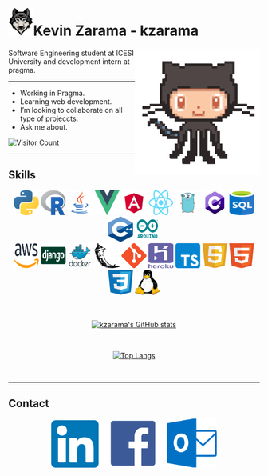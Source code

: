 <h1><img src=".images/wolf.png" width="50px"/>Kevin Zarama - kzarama</h1>

<img align='right' src="https://raw.githubusercontent.com/iCharlesZ/FigureBed/master/img/octocat.gif" width="250">

Software Engineering student at ICESI University and development intern at pragma.

---

- Working in Pragma.
- Learning web development.
- I’m looking to collaborate on all type of projeccts.
- Ask me about.

![Visitor Count](https://profile-counter.glitch.me/kzarama/count.svg)

---

## Skills

<div align=center>
<img width=50px height=50px src=".images/python.png" alt="python" />
<img width=50px height=50px src=".images/r.png" alt="r" />
<img width=50px height=50px src=".images/java.png" alt="java" />
<img width=50px height=50px src=".images/vue.png" alt="vue" />
<img width=50px height=50px src=".images/angular.png" alt="angular" />
<img width=50px height=50px src=".images/react.png" alt="react" />
<img width=50px height=50px src=".images/go.png" alt="go" />
<img width=50px height=50px src=".images/csharp.png" alt="csharp" />
<img width=50px height=50px src=".images/sql.png" alt="sql" />
<img width=50px height=50px src=".images/c++.png" alt="c++" />
<img width=50px height=50px src=".images/arduino.png" alt="arduino" />
</div>
<div align=center>
<img width=50px height=50px src=".images/aws.png" alt="aws" />
<img width=50px height=50px src=".images/django.png" alt="django" />
<img width=50px height=50px src=".images/docker.png" alt="docker" />
<img width=50px height=50px src=".images/flask.png" alt="flask" />
<img width=50px height=50px src=".images/git.png" alt="git" />
<img width=50px height=50px src=".images/heroku.png" alt="heroku" />
<img width=50px height=50px src=".images/typescript.png" alt="typescript" />
<img width=50px height=50px src=".images/javascript.png" alt="javascript" />
<img width=50px height=50px src=".images/html.png" alt="html" />
<img width=50px height=50px src=".images/css.png" alt="css" />
<img width=50px height=50px src=".images/linux.png" alt="linux" />
</div>

<br />
<br />

<div align=center>

[![kzarama's GitHub stats](https://github-readme-stats.vercel.app/api?username=kzarama&show_icons=true&include_all_commits=true&count_private=true&theme=chartreuse-dark)](https://github.com/anuraghazra/github-readme-stats)

<br />

[![Top Langs](https://github-readme-stats.vercel.app/api/top-langs/?username=kzarama&theme=chartreuse-dark&layout=compact)](https://github.com/anuraghazra/github-readme-stats)

</div>

<br />

---

## Contact

<div align=center>

<a href="https://www.linkedin.com/in/kevin-zarama/"><img src=".images/linkedin.png" alt="linkedin" width="95px" /></a>
<a href="https://www.facebook.com/people/Kevin-Zarama/100005800039156"><img src=".images/facebook.png" alt="facebook" width="130px" /></a>
<a href="mailto:zaramaluna1999@hotmail.com"><img src=".images/outlook.png" alt="outlook" width="100px" /></a>

</div>
